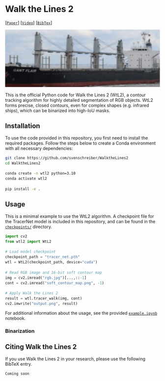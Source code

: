 # Walk the Lines 2

[[`Paper`]()] [[`Video`](https://fiona.uni-hamburg.de/00b1ea9d/kelm-walk-the-lines-2-icpr2021.mp4)] [[`BibTex`](#citing-walk-the-lines-2)]

![tracer_gif](assets/tracer.gif?raw=true)

This is the official Python code for Walk the Lines 2 (WtL2), a contour tracking algorithm for highly detailed segmentation of RGB objects. WtL2 forms precise, closed contours, even for complex shapes (e.g. infrared ships), which can be binarized into high-IoU masks. 

## Installation
To use the code provided in this repository, you first need to install the required packages. Follow the steps below to create a Conda environment with all necessary dependencies:
```bash
git clone https://github.com/svenschreiber/WalktheLines2
cd WalktheLines2

conda create -n wtl2 python=3.10
conda activate wtl2

pip install -e .
```

## Usage
This is a minimal example to use the WtL2 algorithm. A checkpoint file for the TracerNet model is included in this repository, and can be found in the [`checkpoints/`](checkpoints) directory.
```python
import cv2
from wtl2 import WtL2

# Load model checkpoint
checkpoint_path = "tracer_net.pth"
wtl = WtL2(checkpoint_path, device="cuda")

# Read RGB image and 16-bit soft contour map
img = cv2.imread("rgb.jpg")[...,::-1]
cont = cv2.imread("soft_contour_map.png", -1)

# Apply Walk the Lines 2
result = wtl.tracer_walk(img, cont)
cv2.imwrite("output.png", result)
```
For additional information about the usage, see the provided [`example.ipynb`](examples/example.ipynb) notebook.

### Binarization

## Citing Walk the Lines 2
If you use Walk the Lines 2 in your research, please use the following BibTeX entry.
```
Coming soon
```
